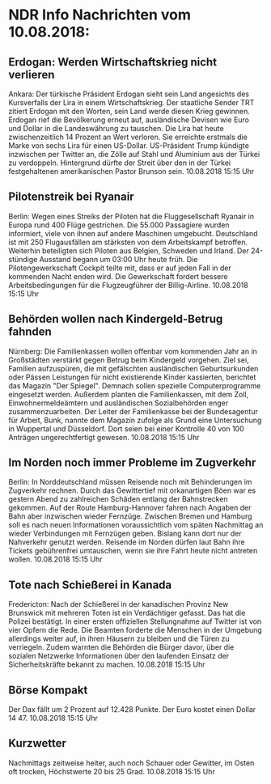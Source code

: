 # NDR Info Nachrichten vom 10.08.2018:


## Erdogan: Werden Wirtschaftskrieg nicht verlieren
Ankara: Der türkische Präsident Erdogan sieht sein Land angesichts des Kursverfalls der Lira in einem Wirtschaftskrieg. Der staatliche Sender TRT zitiert Erdogan mit den Worten, sein Land werde diesen Krieg gewinnen. Erdogan rief die Bevölkerung erneut auf, ausländische Devisen wie Euro und Dollar in die Landeswährung zu tauschen. Die Lira hat heute zwischenzeitlich 14 Prozent an Wert verloren. Sie erreichte erstmals die Marke von sechs Lira für einen US-Dollar. US-Präsident Trump kündigte inzwischen per Twitter an, die Zölle auf Stahl und Aluminium aus der Türkei zu verdoppeln. Hintergrund dürfte der Streit über den in der Türkei festgehaltenen amerikanischen Pastor Brunson sein. 10.08.2018 15:15 Uhr 

## Pilotenstreik bei Ryanair
Berlin: Wegen eines Streiks der Piloten hat die Fluggesellschaft Ryanair in Europa rund 400 Flüge gestrichen. Die 55.000 Passagiere wurden informiert, viele von ihnen auf andere Maschinen umgebucht. Deutschland ist mit 250 Flugausfällen am stärksten von dem Arbeitskampf betroffen. Weiterhin beteiligten sich Piloten aus Belgien, Schweden und Irland. Der 24-stündige Ausstand begann um 03:00 Uhr heute früh. Die Pilotengewerkschaft Cockpit teilte mit, dass er auf jeden Fall in der kommenden Nacht enden wird. Die Gewerkschaft fordert bessere Arbeitsbedingungen für die Flugzeugführer der Billig-Airline. 10.08.2018 15:15 Uhr 

## Behörden wollen nach Kindergeld-Betrug fahnden
Nürnberg: Die Familienkassen wollen offenbar vom kommenden Jahr an in Großstädten verstärkt gegen Betrug beim Kindergeld vorgehen. Ziel sei, Familien aufzuspüren, die mit gefälschten ausländischen Geburtsurkunden oder Pässen Leistungen für nicht existierende Kinder kassierten, berichtet das Magazin "Der Spiegel". Demnach sollen spezielle Computerprogramme eingesetzt werden. Außerdem planten die Familienkassen, mit dem Zoll, Einwohnermeldeämtern und ausländischen Sozialbehörden enger zusammenzuarbeiten. Der Leiter der Familienkasse bei der Bundesagentur für Arbeit, Bunk, nannte dem Magazin zufolge als Grund eine Untersuchung in Wuppertal und Düsseldorf. Dort seien bei einer Kontrolle 40 von 100 Anträgen ungerechtfertigt gewesen. 10.08.2018 15:15 Uhr 

## Im Norden noch immer Probleme im Zugverkehr
Berlin: In Norddeutschland müssen Reisende noch mit Behinderungen im Zugverkehr rechnen. Durch das Gewittertief mit orkanartigen Böen war es gestern Abend zu zahlreichen Schäden entlang der Bahnstrecken gekommen. Auf der Route Hamburg-Hannover fahren nach Angaben der Bahn aber inzwischen wieder Fernzüge. Zwischen Bremen und Hamburg soll es nach neuen Informationen voraussichtlich vom späten Nachmittag an wieder Verbindungen mit Fernzügen geben. Bislang kann dort nur der Nahverkehr genutzt werden. Reisende im Norden dürfen laut Bahn ihre Tickets gebührenfrei umtauschen, wenn sie ihre Fahrt heute nicht antreten wollen. 10.08.2018 15:15 Uhr 

## Tote nach Schießerei in Kanada
Fredericton: Nach der Schießerei in der kanadischen Provinz New Brunswick mit mehreren Toten ist ein Verdächtiger gefasst. Das hat die Polizei bestätigt. In einer ersten offiziellen Stellungnahme auf Twitter ist von vier Opfern die Rede. Die Beamten forderte die Menschen in der Umgebung allerdings weiter auf, in ihren Häusern zu bleiben und die Türen zu verriegeln. Zudem warnten die Behörden die Bürger davor, über die sozialen Netzwerke Informationen über den laufenden Einsatz der Sicherheitskräfte bekannt zu machen. 10.08.2018 15:15 Uhr 

## Börse Kompakt
Der Dax fällt um 2 Prozent auf 12.428 Punkte. Der Euro kostet einen Dollar 14 47. 10.08.2018 15:15 Uhr 

## Kurzwetter
Nachmittags zeitweise heiter, auch noch Schauer oder Gewitter, im Osten oft trocken, Höchstwerte 20 bis 25 Grad. 10.08.2018 15:15 Uhr 
